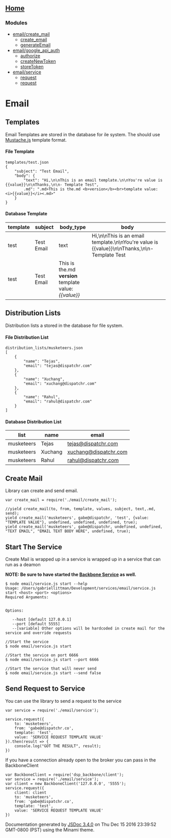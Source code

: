 [Home](index.md)
------------------

### Modules

-   [email/create\_mail](module-email_create_mail.md)
    -   [create\_email](module-email_create_mail.md#~create_email)
    -   [generateEmail](module-email_create_mail.md#~generateEmail)
-   [email/google\_api\_auth](module-email_google_api_auth.md)
    -   [authorize](module-email_google_api_auth.md#~authorize)
    -   [createNewToken](module-email_google_api_auth.md#~createNewToken)
    -   [storeToken](module-email_google_api_auth.md#~storeToken)
-   [email/service](module-email_service.md)
    -   [request](module-email_service.md#~request)
    -   [request](module-email_service.md#~request)

Email
=====

Templates
---------

Email Templates are stored in the database for ile system. The should use [Mustache.js](https://github.com/janl/mustache.js/) template format.

#### File Template

``` prettyprint
templates/test.json
{
    "subject": "Test Email",
    "body": {
        "text": "Hi,\n\nThis is an email template.\n\nYou're value is {{value}}\n\nThanks,\n\n- Template Test",
        .md": ".md>This is the.md <b>version</b><br>template value: <i>{{value}}</i><.md>"
    }    
}
```

#### Database Template

<table>
<thead>
<tr class="header">
<th>template</th>
<th>subject</th>
<th>body_type</th>
<th>body</th>
</tr>
</thead>
<tbody>
<tr class="odd">
<td>test</td>
<td>Test Email</td>
<td>text</td>
<td>Hi,\n\nThis is an email template.\n\nYou're value is {{value}}\n\nThanks,\n\n- Template Test</td>
</tr>
<tr class="even">
<td>test</td>
<td>Test Email</td>
<td.md</td>
<td>This is the.md <strong>version</strong><br />
template value: <em>{{value}}</em></td>
</tr>
</tbody>
</table>

Distribution Lists
------------------

Distribution lists a stored in the database for file system.

#### File Distribution List

``` prettyprint
distribution_lists/musketeers.json
[
    {
        "name": "Tejas",
        "email": "tejas@dispatchr.com"
    },
    {
        "name": "Xuchang",
        "email": "xuchang@dispatchr.com"
    },
    {
        "name": "Rahul",
        "email": "rahul@dispatchr.com"
    }
]
```

#### Database Distribution List

| list       | name    | email                 |
|------------|---------|-----------------------|
| musketeers | Tejas   | tejas@dispatchr.com   |
| musketeers | Xuchang | xuchang@dispatchr.com |
| musketeers | Rahul   | rahul@dispatchr.com   |

Create Mail
-----------

Library can create and send email.

``` prettyprint
var create_mail = require('./email/create_mail');

//yield create_mail(to, from, template, values, subject, text,.md, send);
yield create_mail('musketeers', gabe@dispatchr, 'test', {value: "TEMPLATE VALUE"}, undefined, undefined, undefined, true);
yield create_mail('musketeers', gabe@dispatchr, undefined, undefined, "TEXT EMAIL", "EMAIL TEXT BODY HERE", undefined, true);
```

Start The Service
-----------------

Create Mail is wrapped up in a service is wrapped up in a service that can run as a deamon

**NOTE: Be sure to have started the [Backbone Service](https://github.com/Dispatchr/services/tree/develop/backbone) as well.**

``` prettyprint
$ node email/service.js start --help
Usage: /Users/gabriellittman/Development/services/email/service.js start <host> <port> <options>
Required Arguments:


Options:

   --host [default 127.0.0.1]
   --port [default 5555]
   --[variable] Other options will be hardcoded in create mail for the service and override requests
```

``` prettyprint
//Start the service
$ node email/service.js start 

//Start the service on port 6666
$ node email/service.js start --port 6666

//Start the service that will never send
$ node email/service.js start --send false
```

Send Request to Service
-----------------------

You can use the library to send a request to the service

``` prettyprint
var service = require('./email/service');

service.request({
    to: 'musketeers',
    from: 'gabe@dispatchr.co',
    template: 'test',
    value: 'SERVICE REQUEST TEMPLATE VALUE'
}).then(result => {
    console.log("GOT THE RESULT", result);
})
```

If you have a connection already open to the broker you can pass in the BackboneClient

``` prettyprint
var BackboneClient = require('dsp_backbone/client');
var service = require('./email/service');
var client = new BackboneClient('127.0.0.0', '5555');
service.request({
    client: client
    to: 'musketeers',
    from: 'gabe@dispatchr.co',
    template: 'test',
    value: 'SERVICE REQUEST TEMPLATE VALUE'
})
```

Documentation generated by [JSDoc 3.4.0](https://github.com/jsdoc3/jsdoc) on Thu Dec 15 2016 23:39:52 GMT-0800 (PST) using the Minami theme.
